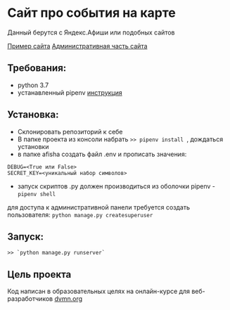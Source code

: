 # Сайт про события на карте
Данный берутся с Яндекс.Афиши или подобных сайтов

[Пример сайта]()
[Административная часть сайта]()

## Требования:
- python 3.7
- устанавленный pipenv [инструкция](https://pipenv.pypa.io/en/latest/install/#installing-pipenv)

## Установка:
* Склонировать репозиторий к себе
* В папке проекта из консоли набрать `>> pipenv install `, дождаться установки
* в папке afisha создать файл .env и прописать значения:
```
DEBUG=<True или False>
SECRET_KEY=<уникальный набор символов>
```
* запуск скриптов .py должен производиться из оболочки pipenv - `pipenv shell`

для доступа к административной панели требуется создать пользователя:
`python manage.py createsuperuser`

## Запуск:
```
>> `python manage.py runserver`
```

## Цель проекта

Код написан в образовательных целях на онлайн-курсе для веб-разработчиков [dvmn.org](https://dvmn.org/)
